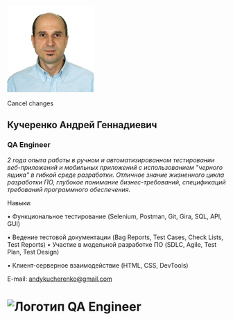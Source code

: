 ![photo](https://github.com/andykucherenko/Resume/blob/main/Photo.png)


Cancel changes
## **Кучеренко Андрей Геннадиевич** 

### QA Engineer

_2 года опыта работы в ручном и автоматизированном тестировании веб-приложений и мобильных приложений с использованием "черного ящика" в гибкой среде разработки. Отличное знание жизненного цикла разработки ПО, глубокое понимание бизнес-требований, спецификаций требований программного обеспечения._


Навыки: 

•	Функциональное тестирование (Selenium, Postman, Git, Gira, SQL, API, GUI)

•	Ведение тестовой документации (Bag Reports, Test Cases, Check Lists, Test Reports)
•	Участие в модельной разработке ПО (SDLC, Agile, Test Plan, Test Design)

•	Клиент-серверное взаимодействие (HTML, CSS, DevTools)







E-mail:
[andykucherenko@gmail.com](mailto:andykucherenko@gmail.com)

# ![Логотип QA Engineer](https://www.scmgalaxy.com/tutorials/wp-content/uploads/2021/09/hire-qa-engineer-1536x445.png)
